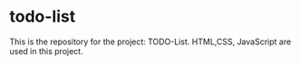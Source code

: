 # todo-list
This is the repository for the project: TODO-List. HTML,CSS, JavaScript are used in this project.
